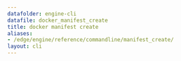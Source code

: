 ```yaml
---
datafolder: engine-cli
datafile: docker_manifest_create
title: docker manifest create
aliases:
- /edge/engine/reference/commandline/manifest_create/
layout: cli
---
```


<!--
This page is automatically generated from Docker's source code. If you want to
suggest a change to the text that appears here, open a ticket or pull request
in the source repository on GitHub:

https://github.com/docker/cli
-->